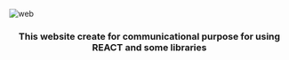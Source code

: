 ![web](https://user-images.githubusercontent.com/89340276/177967175-3d7588fa-82e3-4169-b3d2-f508d1f6fb1c.PNG)



<h3 align="center">
  <b>This website create for communicational purpose for using REACT and some libraries</b> 
  </h3>
  



